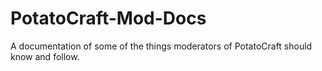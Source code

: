 # PotatoCraft-Mod-Docs
A documentation of some of the things moderators of PotatoCraft should know and follow.
